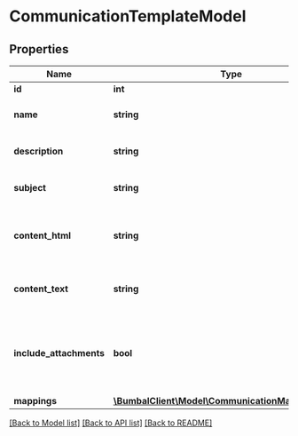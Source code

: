 # CommunicationTemplateModel

## Properties
Name | Type | Description | Notes
------------ | ------------- | ------------- | -------------
**id** | **int** | Identifier | [optional] 
**name** | **string** | Name of this Template | [optional] 
**description** | **string** | Description of this Template | [optional] 
**subject** | **string** | Subject used in email | [optional] 
**content_html** | **string** | Mustache based HTML content template | [optional] 
**content_text** | **string** | Mustache based Text content template | [optional] 
**include_attachments** | **bool** | Include the files associated with this activity as attachment, mail only | [optional] 
**mappings** | [**\BumbalClient\Model\CommunicationMappingModel[]**](CommunicationMappingModel.md) |  | [optional] 

[[Back to Model list]](../README.md#documentation-for-models) [[Back to API list]](../README.md#documentation-for-api-endpoints) [[Back to README]](../README.md)


